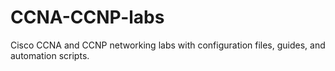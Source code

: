 # CCNA-CCNP-labs
Cisco CCNA and CCNP networking labs with configuration files, guides, and automation scripts.
